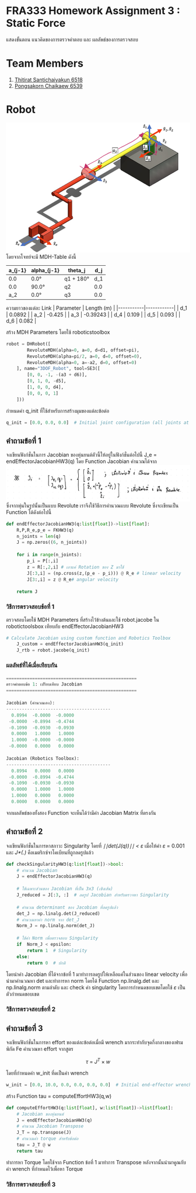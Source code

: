 # **FRA333 Homework Assignment 3 : Static Force**
แสดงขั้นตอน แนวคิดของการตรวจคำตอบ และ ผลลัพธ์ของการตรวจสอบ
# Team Members
1. [Thitirat Santichaiyakun 6518](https://github.com/Qzider)
2. [Pongsakorn Chaikaew 6539](https://github.com/pooonggg)
# Robot
![รูปหุ่นยนต์](Image/pic1.png)
โดยจากโจทย์จะมี MDH-Table ดังนี้ 

| a_{j-1} | alpha_{j-1} | theta_j | d_j |
|-------------|------------------|----------------|---------|
| 0.0         | 0.0°             | q1 + 180°      | d_1     |
| 0.0         | 90.0°            | q2             | 0.0     |
| a_2         | 0.0°             | q3             | 0.0     |

ความยาวของแต่ละ Link
| Parameter | Length (m) |
|-----------|------------|
| d_1   | 0.0892     |
| a_2   | -0.425     |
| a_3   | -0.39243   |
| d_4   | 0.109      |
| d_5   | 0.093      |
| d_6   | 0.082      |

สร้าง MDH Parameters โดยใช้ roboticstoolbox
```py
robot = DHRobot([
        RevoluteMDH(alpha=0, a=0, d=d1, offset=pi),
        RevoluteMDH(alpha=pi/2, a=0, d=0, offset=0),
        RevoluteMDH(alpha=0, a=-a2, d=0, offset=0)
    ], name="3DOF_Robot", tool=SE3([
        [0, 0, -1, -(a3 + d6)],
        [0, 1, 0, -d5],
        [1, 0, 0, d4],
        [0, 0, 0, 1]
    ]))
``` 
กำหนดค่า q_init ที่ใช้สำหรับการสร้างมุมของแต่ละข้อต่อ
```py
q_init = [0.0, 0.0, 0.0]  # Initial joint configuration (all joints at 0 position)
``` 

## **คำถามข้อที่ 1**
จงเขียนฟังก์ชั่นในการ Jacobian ของหุ่นยนต์ตัวนี้ให้อยู่ในฟังก์ชั่นต่อไปนี้ J_e = endEffectorJacobianHW3(q)
โดย Function Jacobian คำนวณได้จาก
![Jacobian](Image/Jacobian.png)
ซึ่งจากหุ่นในรูปนั้นเป็นแบบ Revolute เราจึงใช้วิธีการคำนวณแบบ Revolute ซึ่งจะเขียนเป็น Function ได้ดังต่อไปนี้
```py
def endEffectorJacobianHW3(q:list[float])->list[float]:
    R,P,R_e,p_e = FKHW3(q)
    n_joints = len(q)
    J = np.zeros((6, n_joints))
    
    for i in range(n_joints):
        p_i = P[:,i]
        z = R[:,2,i] # เอาแค่ Rotation ของ Z มาใช้
        J[:3,i] = (np.cross(z,(p_e - p_i))) @ R_e # linear velocity
        J[3:,i] = z @ R_e# angular velocity
        
    return J
```
### **วิธีการตรวจสอบข้อที่ 1**
ตรวจสอบโดยใช้ MDH Parameters ที่สร้างไว้ข้างต้นและใช้ robot.jacobe ใน robotictoolsbox เทียบกับ endEffectorJacobianHW3
```py
# Calculate Jacobian using custom function and Robotics Toolbox
    J_custom = endEffectorJacobianHW3(q_init)
    J_rtb = robot.jacobe(q_init)
```
### ผลลัพธ์ที่ได้เมื่อเทียบกัน
```py
==================================================
ตรวจคำตอบข้อ 1: เปรียบเทียบ Jacobian
==================================================

Jacobian (คำนวณเอง):
----------------------------------------
  0.8994  -0.0000  -0.0000
 -0.0000  -0.8994  -0.4744
 -0.1090  -0.0930  -0.0930
  0.0000   1.0000   1.0000
  1.0000  -0.0000  -0.0000
 -0.0000   0.0000   0.0000

Jacobian (Robotics Toolbox):
----------------------------------------
  0.8994   0.0000   0.0000
 -0.0000  -0.8994  -0.4744
 -0.1090  -0.0930  -0.0930
  0.0000   1.0000   1.0000
  1.0000   0.0000   0.0000
  0.0000   0.0000   0.0000
```
จากผลลัพธ์ของทั้งสอง Function จะเห็นได้ว่ามีค่า Jacobian Matrix ที่ตรงกัน
## **คำถามข้อที่ 2**
จงเขียนฟังก์ชั่นในการหาสภาวะ Singularity โดยที่ _∣∣det(J(q))∣∣ < ε_ เมื่อให้ค่า _ε_ = 0.001 และ _J*(.)_ คือเมตริกซ์จาโคเบียนที่ถูกลดรูปแล้ว
```py
def checkSingularityHW3(q:list[float])->bool:
    # คำนวณ Jacobian
    J = endEffectorJacobianHW3(q)
    
    # ใช้เฉพาะส่วนของ Jacobian ที่เป็น 3x3 (เชิงเส้น)
    J_reduced = J[:3, :]  # ลดรูป Jacobian สำหรับตรวจหา Singularity

    # คำนวณ determinant ของ Jacobian ที่ลดรูปแล้ว
    det_J = np.linalg.det(J_reduced)
    # คำนวณหาค่า norm จาก det_J
    Norm_J = np.linalg.norm(det_J)

    # ใช้ค่า Norm เพื่อตรวจสอบ Singularity
    if  Norm_J < epsilon:
        return 1  # Singularity
    else:
        return 0  # ปกติ
```
โดยนำค่า Jacobian ที่ได้จากข้อที่ 1 มาทำการลดรูปให้เหลือแค่ในส่วนของ linear velocity เพื่อนำมาคำนวณหา det และทำการหา norm โดยได้ Function np.linalg.det และ np.linalg.norm ตามลำดับ และ check ค่า singularity โดยการกำหนดขอบเขตโดยใช้  _ε_ เป็นตัวกำหนดขอบเขต
### **วิธีการตรวจสอบข้อที่ 2**

## **คำถามข้อที่ 3**
จงเขียนฟังก์ชั่นในการหา effort ของแต่ละข้อต่อเมื่อมี wrench มากระทำกับจุดกึ่งกลางของเฟรมพิกัด Fe
คำนวณหา effort จากสูตร 

$$\tau\ =\ J^T \times w$$

โดยที่กำหนดค่า w_init ที่ดเป็นค่า wrench 
```py
w_init = [0.0, 10.0, 0.0, 0.0, 0.0, 0.0]  # Initial end-effector wrench (force and moment)
```
สร้าง Function tau = computeEffortHW3(q,w)
```py
def computeEffortHW3(q:list[float], w:list[float])->list[float]:
    # Jacobian ของหุ่นยนต์
    J = endEffectorJacobianHW3(q)
    # คำนวณ Jacobian Transpose
    J_T = np.transpose(J)
    # คำนวณค่า torque สำหรับข้อต่อ
    tau = J_T @ w  
    return tau
```
ทำการหา Torque โดยใช้จาก Function ข้อที่ 1 มาทำการ Transpose หลังจากนั้นนำมาคูณกับค่า wrench ที่กำหนดไว้เพื่อหา Torque
### **วิธีการตรวจสอบข้อที่ 3**
